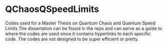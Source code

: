 # QChaosQSpeedLimits
Codes used for a Master Thesis on Quantum Chaos and Quantum Speed Limits
The dissertation can be found in the repo and can serve as a guide to where the codes are used since it contains hyperlinks to each specific code.
The codes are not designed to be super efficient or pretty.
